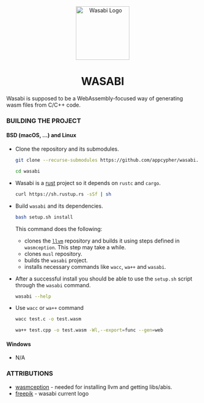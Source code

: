 <div align="center">
    <a href="#" target="_blank">
        <img src="https://github.com/appcypher/wasabi/blob/master/media/wasabi.png" alt="Wasabi Logo" width="140" height="140"></img>
    </a>
</div>

<h1 align="center">WASABI</h1>

Wasabi is supposed to be a WebAssembly-focused way of generating wasm files from C/C++ code.

### BUILDING THE PROJECT

#### BSD (macOS, ...) and Linux
- Clone the repository and its submodules.
    ```bash
    git clone --recurse-submodules https://github.com/appcypher/wasabi.git
    ```

    ```bash
    cd wasabi
    ```
- Wasabi is a [rust](https://www.rust-lang.org) project so it depends on `rustc` and `cargo`.

    ```bash
    curl https://sh.rustup.rs -sSf | sh
    ```

- Build `wasabi` and its dependencies.
    ```bash
    bash setup.sh install
    ```
    This command does the following:
    - clones the [`llvm`](https://llvm.org/) repository and builds it using steps defined in `wasmception`. This step may take a while.
    - clones `musl` repository.
    - builds the `wasabi` project.
    - installs necessary commands like `wacc`, `wa++` and `wasabi`.

- After a successful install you should be able to use the `setup.sh` script through the `wasabi` command.
    ```bash
    wasabi --help
    ```

- Use `wacc` or `wa++` command
    ```bash
    wacc test.c -o test.wasm
    ```

    ```bash
    wa++ test.cpp -o test.wasm -Wl,--export=func --gen=web
    ```


#### Windows
- N/A

### ATTRIBUTIONS
- [wasmception](https://github.com/yurydelendik/wasmception) - needed for installing llvm and getting libs/abis.
- [freepik](https://www.freepik.com/) - wasabi current logo
